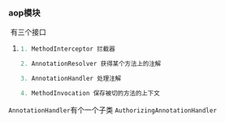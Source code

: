 ### aop模块

​		有三个接口

1. ```java
   1. MethodInterceptor 拦截器 
   
   2. AnnotationResolver 获得某个方法上的注解
   
   3. AnnotationHandler 处理注解
   
   4. MethodInvocation 保存被切的方法的上下文
   
   ```

`AnnotationHandler`有个一个子类 `AuthorizingAnnotationHandler`

